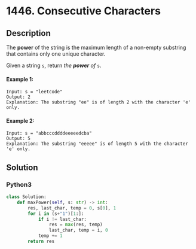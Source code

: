 # 1446. Consecutive Characters

## Description
The **power** of the string is the maximum length of a non-empty substring that contains only one unique character.

Given a string `s`, return *the **power** of* `s`.

#### Example 1:
```
Input: s = "leetcode"
Output: 2
Explanation: The substring "ee" is of length 2 with the character 'e' only.
```

#### Example 2:
```
Input: s = "abbcccddddeeeeedcba"
Output: 5
Explanation: The substring "eeeee" is of length 5 with the character 'e' only.
```


## Solution

### Python3
```python
class Solution:
    def maxPower(self, s: str) -> int:
        res, last_char, temp = 0, s[0], 1
        for i in (s+"1")[1:]:
            if i != last_char:
                res = max(res, temp)
                last_char, temp = i, 0
            temp += 1
        return res
```